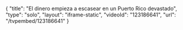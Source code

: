 {
    "title": "El dinero empieza a escasear en un Puerto Rico devastado",
    "type": "solo",
    "layout": "iframe-static",
    "videoId": "123186641",
    "url": "\/tvpembed\/123186641"
}